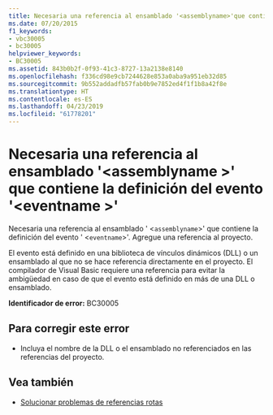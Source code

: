 ```yaml
---
title: Necesaria una referencia al ensamblado '<assemblyname>'que contiene la definición del evento'<eventname>'
ms.date: 07/20/2015
f1_keywords:
- vbc30005
- bc30005
helpviewer_keywords:
- BC30005
ms.assetid: 843b0b2f-0f93-41c3-8727-13a2138e8140
ms.openlocfilehash: f336cd98e9cb7244628e853a0aba9a951eb32d85
ms.sourcegitcommit: 9b552addadfb57fab0b9e7852ed4f1f1b8a42f8e
ms.translationtype: HT
ms.contentlocale: es-ES
ms.lasthandoff: 04/23/2019
ms.locfileid: "61778201"
---
```

# <a name="reference-required-to-assembly-assemblyname-containing-the-definition-for-event-eventname"></a>Necesaria una referencia al ensamblado '\<assemblyname >' que contiene la definición del evento '\<eventname >'
Necesaria una referencia al ensamblado ' <`assemblyname`>' que contiene la definición del evento ' <`eventname`>'. Agregue una referencia al proyecto.  
  
 El evento está definido en una biblioteca de vínculos dinámicos (DLL) o un ensamblado al que no se hace referencia directamente en el proyecto. El compilador de Visual Basic requiere una referencia para evitar la ambigüedad en caso de que el evento está definido en más de una DLL o ensamblado.  
  
 **Identificador de error:** BC30005  
  
## <a name="to-correct-this-error"></a>Para corregir este error  
  
- Incluya el nombre de la DLL o el ensamblado no referenciados en las referencias del proyecto.  
  
## <a name="see-also"></a>Vea también

- [Solucionar problemas de referencias rotas](/visualstudio/ide/troubleshooting-broken-references)
